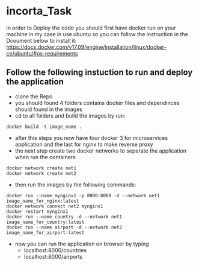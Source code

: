 # incorta_Task
in order to Deploy the code you should first have docker run on your machine 
in my case in use ubuntu so you can follow the instruction in the Dcoument below to install it:
https://docs.docker.com/v17.09/engine/installation/linux/docker-ce/ubuntu/#os-requirements
## Follow the following instuction to run and deploy the application 
 - clone the Repo 
 - you should found 4 folders contains docker files and dependinces should found in the images 
 - cd to all folders and build the images by run: 
 ```
 docker build -t image_name . 
 ```
- after this steps you now have four docker 3 for microservices application and the last for nginx to make reverse proxy 
- the next step create two docker networks to seperate the application when run the containers 
```
docker network create net1
docker network create net2 
```
- then run the images by the following commands:
``` 
docker run --name mynginx1 -p 8000:8000 -d --network net1  image_name_for_nginx:latest   
docker network connect net2 mynginx1 
docker restart mynginx1 
docker run --name country -d --network net1 image_name_for_country:latest 
docker run --name airport -d --network net2 image_name_for_airport:latest 
```
- now you can run the application on browser by typing 
   - localhost:8000/countries 
   - localhost:8000/airports 
